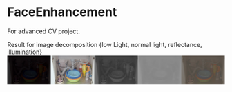 # FaceEnhancement
For advanced CV project.

Result for image decomposition
{low Light, normal light, reflectance, illumination}        
![](https://github.com/stephenkung/FaceEnhancement/blob/master/epoch39img1.png)
      

      
